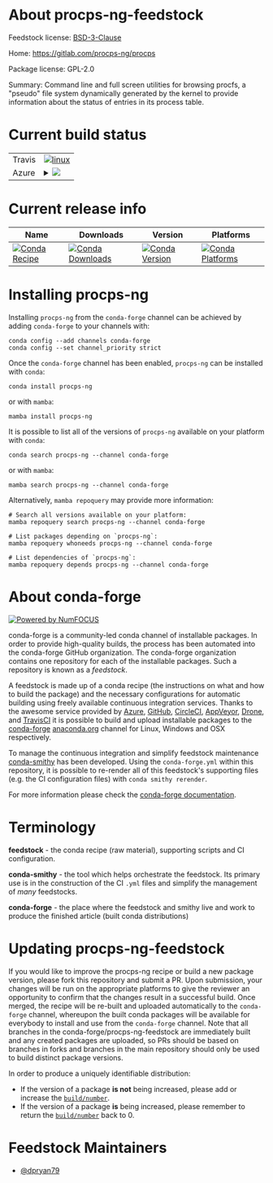 About procps-ng-feedstock
=========================

Feedstock license: [BSD-3-Clause](https://github.com/conda-forge/procps-ng-feedstock/blob/main/LICENSE.txt)

Home: https://gitlab.com/procps-ng/procps

Package license: GPL-2.0

Summary: Command line and full screen utilities for browsing procfs, a "pseudo" file system dynamically generated by the kernel to provide information about the status of entries in its process table.

Current build status
====================


<table><tr>
    <td>Travis</td>
    <td>
      <a href="https://app.travis-ci.com/conda-forge/procps-ng-feedstock">
        <img alt="linux" src="https://img.shields.io/travis/com/conda-forge/procps-ng-feedstock/main.svg?label=Linux">
      </a>
    </td>
  </tr>
    
  <tr>
    <td>Azure</td>
    <td>
      <details>
        <summary>
          <a href="https://dev.azure.com/conda-forge/feedstock-builds/_build/latest?definitionId=6510&branchName=main">
            <img src="https://dev.azure.com/conda-forge/feedstock-builds/_apis/build/status/procps-ng-feedstock?branchName=main">
          </a>
        </summary>
        <table>
          <thead><tr><th>Variant</th><th>Status</th></tr></thead>
          <tbody><tr>
              <td>linux_64</td>
              <td>
                <a href="https://dev.azure.com/conda-forge/feedstock-builds/_build/latest?definitionId=6510&branchName=main">
                  <img src="https://dev.azure.com/conda-forge/feedstock-builds/_apis/build/status/procps-ng-feedstock?branchName=main&jobName=linux&configuration=linux%20linux_64_" alt="variant">
                </a>
              </td>
            </tr><tr>
              <td>linux_aarch64</td>
              <td>
                <a href="https://dev.azure.com/conda-forge/feedstock-builds/_build/latest?definitionId=6510&branchName=main">
                  <img src="https://dev.azure.com/conda-forge/feedstock-builds/_apis/build/status/procps-ng-feedstock?branchName=main&jobName=linux&configuration=linux%20linux_aarch64_" alt="variant">
                </a>
              </td>
            </tr><tr>
              <td>linux_ppc64le</td>
              <td>
                <a href="https://dev.azure.com/conda-forge/feedstock-builds/_build/latest?definitionId=6510&branchName=main">
                  <img src="https://dev.azure.com/conda-forge/feedstock-builds/_apis/build/status/procps-ng-feedstock?branchName=main&jobName=linux&configuration=linux%20linux_ppc64le_" alt="variant">
                </a>
              </td>
            </tr>
          </tbody>
        </table>
      </details>
    </td>
  </tr>
</table>

Current release info
====================

| Name | Downloads | Version | Platforms |
| --- | --- | --- | --- |
| [![Conda Recipe](https://img.shields.io/badge/recipe-procps--ng-green.svg)](https://anaconda.org/conda-forge/procps-ng) | [![Conda Downloads](https://img.shields.io/conda/dn/conda-forge/procps-ng.svg)](https://anaconda.org/conda-forge/procps-ng) | [![Conda Version](https://img.shields.io/conda/vn/conda-forge/procps-ng.svg)](https://anaconda.org/conda-forge/procps-ng) | [![Conda Platforms](https://img.shields.io/conda/pn/conda-forge/procps-ng.svg)](https://anaconda.org/conda-forge/procps-ng) |

Installing procps-ng
====================

Installing `procps-ng` from the `conda-forge` channel can be achieved by adding `conda-forge` to your channels with:

```
conda config --add channels conda-forge
conda config --set channel_priority strict
```

Once the `conda-forge` channel has been enabled, `procps-ng` can be installed with `conda`:

```
conda install procps-ng
```

or with `mamba`:

```
mamba install procps-ng
```

It is possible to list all of the versions of `procps-ng` available on your platform with `conda`:

```
conda search procps-ng --channel conda-forge
```

or with `mamba`:

```
mamba search procps-ng --channel conda-forge
```

Alternatively, `mamba repoquery` may provide more information:

```
# Search all versions available on your platform:
mamba repoquery search procps-ng --channel conda-forge

# List packages depending on `procps-ng`:
mamba repoquery whoneeds procps-ng --channel conda-forge

# List dependencies of `procps-ng`:
mamba repoquery depends procps-ng --channel conda-forge
```


About conda-forge
=================

[![Powered by
NumFOCUS](https://img.shields.io/badge/powered%20by-NumFOCUS-orange.svg?style=flat&colorA=E1523D&colorB=007D8A)](https://numfocus.org)

conda-forge is a community-led conda channel of installable packages.
In order to provide high-quality builds, the process has been automated into the
conda-forge GitHub organization. The conda-forge organization contains one repository
for each of the installable packages. Such a repository is known as a *feedstock*.

A feedstock is made up of a conda recipe (the instructions on what and how to build
the package) and the necessary configurations for automatic building using freely
available continuous integration services. Thanks to the awesome service provided by
[Azure](https://azure.microsoft.com/en-us/services/devops/), [GitHub](https://github.com/),
[CircleCI](https://circleci.com/), [AppVeyor](https://www.appveyor.com/),
[Drone](https://cloud.drone.io/welcome), and [TravisCI](https://travis-ci.com/)
it is possible to build and upload installable packages to the
[conda-forge](https://anaconda.org/conda-forge) [anaconda.org](https://anaconda.org/)
channel for Linux, Windows and OSX respectively.

To manage the continuous integration and simplify feedstock maintenance
[conda-smithy](https://github.com/conda-forge/conda-smithy) has been developed.
Using the ``conda-forge.yml`` within this repository, it is possible to re-render all of
this feedstock's supporting files (e.g. the CI configuration files) with ``conda smithy rerender``.

For more information please check the [conda-forge documentation](https://conda-forge.org/docs/).

Terminology
===========

**feedstock** - the conda recipe (raw material), supporting scripts and CI configuration.

**conda-smithy** - the tool which helps orchestrate the feedstock.
                   Its primary use is in the construction of the CI ``.yml`` files
                   and simplify the management of *many* feedstocks.

**conda-forge** - the place where the feedstock and smithy live and work to
                  produce the finished article (built conda distributions)


Updating procps-ng-feedstock
============================

If you would like to improve the procps-ng recipe or build a new
package version, please fork this repository and submit a PR. Upon submission,
your changes will be run on the appropriate platforms to give the reviewer an
opportunity to confirm that the changes result in a successful build. Once
merged, the recipe will be re-built and uploaded automatically to the
`conda-forge` channel, whereupon the built conda packages will be available for
everybody to install and use from the `conda-forge` channel.
Note that all branches in the conda-forge/procps-ng-feedstock are
immediately built and any created packages are uploaded, so PRs should be based
on branches in forks and branches in the main repository should only be used to
build distinct package versions.

In order to produce a uniquely identifiable distribution:
 * If the version of a package **is not** being increased, please add or increase
   the [``build/number``](https://docs.conda.io/projects/conda-build/en/latest/resources/define-metadata.html#build-number-and-string).
 * If the version of a package **is** being increased, please remember to return
   the [``build/number``](https://docs.conda.io/projects/conda-build/en/latest/resources/define-metadata.html#build-number-and-string)
   back to 0.

Feedstock Maintainers
=====================

* [@dpryan79](https://github.com/dpryan79/)

